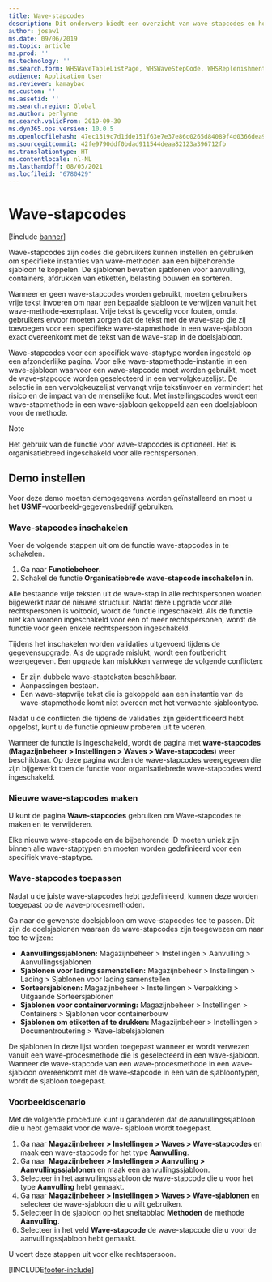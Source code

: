 ```yaml
---
title: Wave-stapcodes
description: Dit onderwerp biedt een overzicht van wave-stapcodes en hoe deze worden gebruikt.
author: josaw1
ms.date: 09/06/2019
ms.topic: article
ms.prod: ''
ms.technology: ''
ms.search.form: WHSWaveTableListPage, WHSWaveStepCode, WHSReplenishmentTemplates, WHSWaveTemplateTable
audience: Application User
ms.reviewer: kamaybac
ms.custom: ''
ms.assetid: ''
ms.search.region: Global
ms.author: perlynne
ms.search.validFrom: 2019-09-30
ms.dyn365.ops.version: 10.0.5
ms.openlocfilehash: 47ec1319c7d1dde151f63e7e37e86c0265d84089f4d0366dea9310bda49c859d
ms.sourcegitcommit: 42fe9790ddf0bdad911544deaa82123a396712fb
ms.translationtype: HT
ms.contentlocale: nl-NL
ms.lasthandoff: 08/05/2021
ms.locfileid: "6780429"
---
```

# <a name="wave-step-codes"></a>Wave-stapcodes

[!include [banner](../includes/banner.md)]

Wave-stapcodes zijn codes die gebruikers kunnen instellen en gebruiken om specifieke instanties van wave-methoden aan een bijbehorende sjabloon te koppelen. De sjablonen bevatten sjablonen voor aanvulling, containers, afdrukken van etiketten, belasting bouwen en sorteren.

Wanneer er geen wave-stapcodes worden gebruikt, moeten gebruikers vrije tekst invoeren om naar een bepaalde sjabloon te verwijzen vanuit het wave-methode-exemplaar. Vrije tekst is gevoelig voor fouten, omdat gebruikers ervoor moeten zorgen dat de tekst met de wave-stap die zij toevoegen voor een specifieke wave-stapmethode in een wave-sjabloon exact overeenkomt met de tekst van de wave-stap in de doelsjabloon.

Wave-stapcodes voor een specifiek wave-staptype worden ingesteld op een afzonderlijke pagina. Voor elke wave-stapmethode-instantie in een wave-sjabloon waarvoor een wave-stapcode moet worden gebruikt, moet de wave-stapcode worden geselecteerd in een vervolgkeuzelijst. De selectie in een vervolgkeuzelijst vervangt vrije tekstinvoer en vermindert het risico en de impact van de menselijke fout. Met instellingscodes wordt een wave-stapmethode in een wave-sjabloon gekoppeld aan een doelsjabloon voor de methode.

> [!NOTE]
> Het gebruik van de functie voor wave-stapcodes is optioneel. Het is organisatiebreed ingeschakeld voor alle rechtspersonen.

## <a name="setup-demo"></a>Demo instellen 

Voor deze demo moeten demogegevens worden geïnstalleerd en moet u het **USMF**-voorbeeld-gegevensbedrijf gebruiken.

### <a name="enable-wave-step-codes"></a>Wave-stapcodes inschakelen

Voer de volgende stappen uit om de functie wave-stapcodes in te schakelen.

1. Ga naar **Functiebeheer**.
2. Schakel de functie **Organisatiebrede wave-stapcode inschakelen** in.

Alle bestaande vrije teksten uit de wave-stap in alle rechtspersonen worden bijgewerkt naar de nieuwe structuur. Nadat deze upgrade voor alle rechtspersonen is voltooid, wordt de functie ingeschakeld. Als de functie niet kan worden ingeschakeld voor een of meer rechtspersonen, wordt de functie voor geen enkele rechtspersoon ingeschakeld.

Tijdens het inschakelen worden validaties uitgevoerd tijdens de gegevensupgrade. Als de upgrade mislukt, wordt een foutbericht weergegeven. Een upgrade kan mislukken vanwege de volgende conflicten:

- Er zijn dubbele wave-stapteksten beschikbaar.
- Aanpassingen bestaan.
- Een wave-stapvrije tekst die is gekoppeld aan een instantie van de wave-stapmethode komt niet overeen met het verwachte sjabloontype.

Nadat u de conflicten die tijdens de validaties zijn geïdentificeerd hebt opgelost, kunt u de functie opnieuw proberen uit te voeren.

Wanneer de functie is ingeschakeld, wordt de pagina met **wave-stapcodes** (**Magazijnbeheer \> Instellingen \> Waves \> Wave-stapcodes**) weer beschikbaar. Op deze pagina worden de wave-stapcodes weergegeven die zijn bijgewerkt toen de functie voor organisatiebrede wave-stapcodes werd ingeschakeld.

### <a name="create-new-wave-step-codes"></a>Nieuwe wave-stapcodes maken

U kunt de pagina **Wave-stapcodes** gebruiken om Wave-stapcodes te maken en te verwijderen.

Elke nieuwe wave-stapcode en de bijbehorende ID moeten uniek zijn binnen alle wave-staptypen en moeten worden gedefinieerd voor een specifiek wave-staptype.

### <a name="apply-wave-step-codes"></a>Wave-stapcodes toepassen

Nadat u de juiste wave-stapcodes hebt gedefinieerd, kunnen deze worden toegepast op de wave-procesmethoden.

Ga naar de gewenste doelsjabloon om wave-stapcodes toe te passen. Dit zijn de doelsjablonen waaraan de wave-stapcodes zijn toegewezen om naar toe te wijzen:

- **Aanvullingssjablonen:** Magazijnbeheer \> Instellingen \> Aanvulling \> Aanvullingssjablonen
- **Sjablonen voor lading samenstellen:** Magazijnbeheer \> Instellingen \> Lading \> Sjablonen voor lading samenstellen
- **Sorteersjablonen:** Magazijnbeheer \> Instellingen \> Verpakking \> Uitgaande Sorteersjablonen
- **Sjablonen voor containervorming:** Magazijnbeheer \> Instellingen \> Containers \> Sjablonen voor containerbouw
- **Sjablonen om etiketten af te drukken:** Magazijnbeheer \> Instellingen \> Documentroutering \> Wave-labelsjablonen

De sjablonen in deze lijst worden toegepast wanneer er wordt verwezen vanuit een wave-procesmethode die is geselecteerd in een wave-sjabloon. Wanneer de wave-stapcode van een wave-procesmethode in een wave-sjabloon overeenkomt met de wave-stapcode in een van de sjabloontypen, wordt de sjabloon toegepast.

### <a name="sample-scenario"></a>Voorbeeldscenario

Met de volgende procedure kunt u garanderen dat de aanvullingssjabloon die u hebt gemaakt voor de wave- sjabloon wordt toegepast.

1. Ga naar **Magazijnbeheer \> Instellingen \> Waves \> Wave-stapcodes** en maak een wave-stapcode for het type **Aanvulling**.
2. Ga naar **Magazijnbeheer \> Instellingen \> Aanvulling \> Aanvullingssjablonen** en maak een aanvullingssjabloon.
3. Selecteer in het aanvullingssjabloon de wave-stapcode die u voor het type **Aanvulling** hebt gemaakt.
4. Ga naar **Magazijnbeheer \> Instellingen \> Waves \> Wave-sjablonen** en selecteer de wave-sjabloon die u wilt gebruiken.
5. Selecteer in de sjabloon op het sneltabblad **Methoden** de methode **Aanvulling**.
6. Selecteer in het veld **Wave-stapcode** de wave-stapcode die u voor de aanvullingssjabloon hebt gemaakt.

U voert deze stappen uit voor elke rechtspersoon.


[!INCLUDE[footer-include](../../includes/footer-banner.md)]